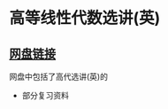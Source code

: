 # 高等线性代数选讲(英)

## [网盘链接](https://cloud.tsinghua.edu.cn/d/606b8e84e72e4af0a603/)

网盘中包括了高代选讲(英)的

- 部分复习资料

